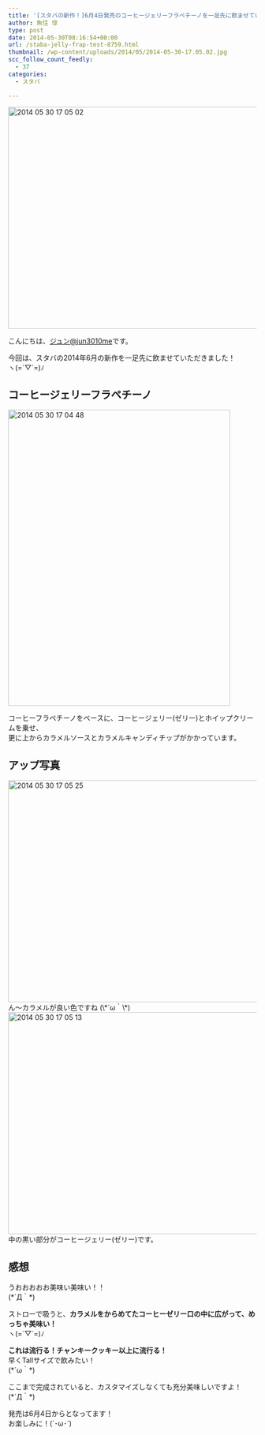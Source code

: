 ```yaml
---
title: '[スタバの新作！]6月4日発売のコーヒージェリーフラペチーノを一足先に飲ませていただきました！'
author: 魚住 惇
type: post
date: 2014-05-30T08:16:54+00:00
url: /staba-jelly-frap-test-8759.html
thumbnail: /wp-content/uploads/2014/05/2014-05-30-17.05.02.jpg
scc_follow_count_feedly:
  - 37
categories:
  - スタバ

---
```

<img decoding="async" loading="lazy" src="/wp-content/uploads/2014/05/2014-05-30-17.05.02.jpg" alt="2014 05 30 17 05 02" title="2014-05-30 17.05.02.jpg" border="0" width="600" height="450" /><!--more-->

こんにちは、[ジュン@jun3010me][1]です。

今回は、スタバの2014年6月の新作を一足先に飲ませていただきました！  
ヽ(=´▽\`=)ﾉ

## コーヒージェリーフラペチーノ

<img decoding="async" loading="lazy" src="/wp-content/uploads/2014/05/2014-05-30-17.04.48.jpg" alt="2014 05 30 17 04 48" title="2014-05-30 17.04.48.jpg" border="0" width="450" height="600" /> 

コーヒーフラペチーノをベースに、コーヒージェリー(ゼリー)とホイップクリームを乗せ、  
更に上からカラメルソースとカラメルキャンディチップがかかっています。

## アップ写真

<img decoding="async" loading="lazy" src="/wp-content/uploads/2014/05/2014-05-30-17.05.251.jpg" alt="2014 05 30 17 05 25" title="2014-05-30 17.05.25.jpg" border="0" width="600" height="450" />  
ん〜カラメルが良い色ですね  
(\*´ω｀\*)

<img decoding="async" loading="lazy" src="/wp-content/uploads/2014/05/2014-05-30-17.05.13.jpg" alt="2014 05 30 17 05 13" title="2014-05-30 17.05.13.jpg" border="0" width="600" height="450" />  
中の黒い部分がコーヒージェリー(ゼリー)です。

## 感想

うおおおおお美味い美味い！！  
(\*´Д｀\*)

ストローで吸うと、**カラメルをからめてたコーヒーゼリー口の中に広がって、めっちゃ美味い！**  
ヽ(=´▽\`=)ﾉ

**これは流行る！チャンキークッキー以上に流行る！**  
早くTallサイズで飲みたい！  
(\*´ω｀\*)

ここまで完成されていると、カスタマイズしなくても充分美味しいですよ！  
(\*´Д｀\*)

発売は6月4日からとなってます！  
お楽しみに！(\`･ω･´)

 [1]: https://twitter.com/jun3010me